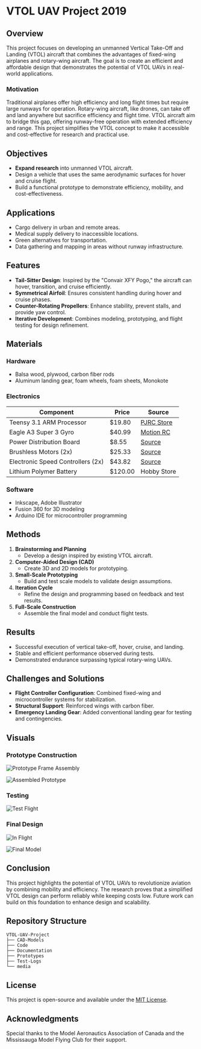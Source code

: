 # VTOL UAV Project 2019

## Overview
This project focuses on developing an unmanned Vertical Take-Off and Landing (VTOL) aircraft that combines the advantages of fixed-wing airplanes and rotary-wing aircraft. The goal is to create an efficient and affordable design that demonstrates the potential of VTOL UAVs in real-world applications.

### Motivation
Traditional airplanes offer high efficiency and long flight times but require large runways for operation. Rotary-wing aircraft, like drones, can take off and land anywhere but sacrifice efficiency and flight time. VTOL aircraft aim to bridge this gap, offering runway-free operation with extended efficiency and range. This project simplifies the VTOL concept to make it accessible and cost-effective for research and practical use.

## Objectives
- **Expand research** into unmanned VTOL aircraft.
- Design a vehicle that uses the same aerodynamic surfaces for hover and cruise flight.
- Build a functional prototype to demonstrate efficiency, mobility, and cost-effectiveness.

## Applications
- Cargo delivery in urban and remote areas.
- Medical supply delivery to inaccessible locations.
- Green alternatives for transportation.
- Data gathering and mapping in areas without runway infrastructure.

## Features
- **Tail-Sitter Design**: Inspired by the "Convair XFY Pogo," the aircraft can hover, transition, and cruise efficiently.
- **Symmetrical Airfoil**: Ensures consistent handling during hover and cruise phases.
- **Counter-Rotating Propellers**: Enhance stability, prevent stalls, and provide yaw control.
- **Iterative Development**: Combines modeling, prototyping, and flight testing for design refinement.

## Materials
### Hardware
- Balsa wood, plywood, carbon fiber rods
- Aluminum landing gear, foam wheels, foam sheets, Monokote

### Electronics
| Component                          | Price   | Source                                                      |
|------------------------------------|---------|------------------------------------------------------------|
| Teensy 3.1 ARM Processor          | $19.80  | [PJRC Store](https://www.pjrc.com/store/teensy3.html)       |
| Eagle A3 Super 3 Gyro             | $40.99  | [Motion RC](https://www.motionrc.com/products/eagle-a3-super-3-standard-edition-airplane-gyro) |
| Power Distribution Board          | $8.55   | [Source](https://rb.gy/u0de9b)                             |
| Brushless Motors (2x)             | $25.33  | [Source](https://rb.gy/0chueu)                             |
| Electronic Speed Controllers (2x) | $43.82  | [Source](https://rb.gy/x6bpjf)                             |
| Lithium Polymer Battery           | $120.00 | Hobby Store                                                |

### Software
- Inkscape, Adobe Illustrator
- Fusion 360 for 3D modeling
- Arduino IDE for microcontroller programming

## Methods
1. **Brainstorming and Planning**
   - Develop a design inspired by existing VTOL aircraft.
2. **Computer-Aided Design (CAD)**
   - Create 3D and 2D models for prototyping.
3. **Small-Scale Prototyping**
   - Build and test scale models to validate design assumptions.
4. **Iteration Cycle**
   - Refine the design and programming based on feedback and test results.
5. **Full-Scale Construction**
   - Assemble the final model and conduct flight tests.

## Results
- Successful execution of vertical take-off, hover, cruise, and landing.
- Stable and efficient performance observed during tests.
- Demonstrated endurance surpassing typical rotary-wing UAVs.

## Challenges and Solutions
- **Flight Controller Configuration**: Combined fixed-wing and microcontroller systems for stabilization.
- **Structural Support**: Reinforced wings with carbon fiber.
- **Emergency Landing Gear**: Added conventional landing gear for testing and contingencies.

## Visuals
### Prototype Construction
![Prototype Frame Assembly](VTOL_Project_Media/IMG_2895.JPG)

![Assembled Prototype](VTOL_Project_Media/IMG_3044.JPG)

### Testing
![Test Flight](VTOL_Project_Media/IMG_4468.JPG)

### Final Design
![In Flight](VTOL_Project_Media/PSX_20190605_200555.jpg)

![Final Model](VTOL_Project_Media/image.png)

## Conclusion
This project highlights the potential of VTOL UAVs to revolutionize aviation by combining mobility and efficiency. The research proves that a simplified VTOL design can perform reliably while keeping costs low. Future work can build on this foundation to enhance design and scalability.

## Repository Structure
```
VTOL-UAV-Project
├── CAD-Models
├── Code
├── Documentation
├── Prototypes
├── Test-Logs
└── media
```

## License
This project is open-source and available under the [MIT License](LICENSE).

## Acknowledgments
Special thanks to the Model Aeronautics Association of Canada and the Mississauga Model Flying Club for their support.
